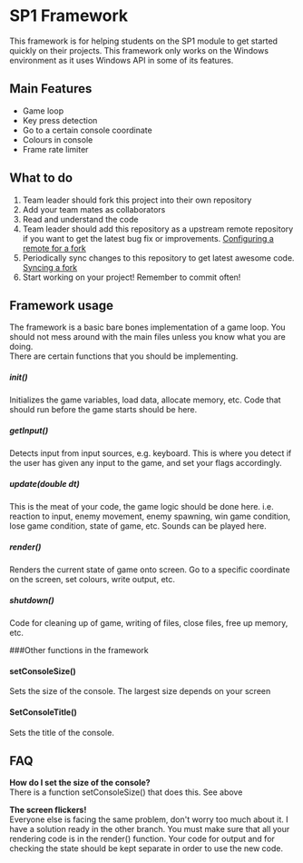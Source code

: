 SP1 Framework
============


This framework is for helping students on the SP1 module to get started quickly on their projects. This framework only works on the Windows environment as it uses Windows API in some of its features. 

Main Features
-------------

- Game loop  
- Key press detection  
- Go to a certain console coordinate  
- Colours in console  
- Frame rate limiter  

What to do
----------

1. Team leader should fork this project into their own repository
2. Add your team mates as collaborators
3. Read and understand the code
4. Team leader should add this repository as a upstream remote repository if you want to get the latest bug fix or improvements. [Configuring a remote for a fork](https://help.github.com/articles/configuring-a-remote-for-a-fork)
5. Periodically sync changes to this repository to get latest awesome code. [Syncing a fork](https://help.github.com/articles/syncing-a-fork)
6. Start working on your project! Remember to commit often!

Framework usage
---------------

The framework is a basic bare bones implementation of a game loop. You should not mess around with the main files unless you know what you are doing.  
There are certain functions that you should be implementing.
##### init()
Initializes the game variables, load data, allocate memory, etc. Code that should run before the game starts should be here.

##### getInput()
Detects input from input sources, e.g. keyboard. This is where you detect if the user has given any input to the game, and set your flags accordingly.

##### update(double dt)
This is the meat of your code, the game logic should be done here. i.e. reaction to input, enemy movement, enemy spawning, win game condition, lose game condition, state of game, etc.
Sounds can be played here.

##### render()
Renders the current state of game onto screen. Go to a specific coordinate on the screen, set colours, write output, etc.

##### shutdown()
Code for cleaning up of game, writing of files, close files, free up memory, etc.

###Other functions in the framework

#### setConsoleSize()
Sets the size of the console. The largest size depends on your screen  

#### SetConsoleTitle()
Sets the title of the console. 



FAQ
---

**How do I set the size of the console?**  
There is a function setConsoleSize() that does this. See above

**The screen flickers!**  
Everyone else is facing the same problem, don't worry too much about it. I have a solution ready in the other branch. You must make sure that all your rendering code is in the render() function. Your code for output and for checking the state should be kept separate in order to use the new code.


